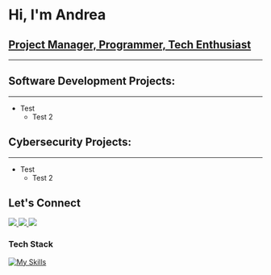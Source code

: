 # Hi, I'm Andrea
## [Project Manager, Programmer, Tech Enthusiast](https://www.linkedin.com/in/andrea-jasper/)
---

## Software Development Projects:
---
- Test
  - Test 2

## Cybersecurity Projects:
---

- Test
  - Test 2
## Let's Connect
<a href="https://www.linkedin.com/in/andrea-jasper/">
 <img src="https://img.shields.io/badge/-LinkedIn-7cb6c7?style=for-the-badge&logo=Linkedin&logoColor=white&link=https://www.linkedin.com/in/andrea-jasper/"/>
</a>
<a href="https://www.andreajasper.com">
 <img src="https://img.shields.io/badge/-Website-237e99?style=for-the-badge&logo=link&logoColor=white&link=andreajasper.com"/>
</a>
<a href="https://twitter.com/AndreaJasp5770">
 <img src="https://img.shields.io/badge/-Twitter-7cb6c7?style=for-the-badge&logo=twitter&logoColor=white&link=andreajasper.com"/>
</a>

### Tech Stack

[![My Skills](https://skillicons.dev/icons?i=rails,sqlite,mysql,python,react,javascript,heroku,netlify,html,sass,bootstrap&perline=6)](https://skillicons.dev)

<!-- ![](https://img.shields.io/badge/-Rails-informational?style=for-the-badge&logo=ruby-on-rails&logoColor=white&color=7cb6c7)
![](https://img.shields.io/badge/-SQL-informational?style=for-the-badge&logo=SQL&logoColor=white&color=237e99)
![](https://img.shields.io/badge/-Python-informational?style=for-the-badge&logo=python&logoColor=white&color=7cb6c7)
![](https://img.shields.io/badge/-React-informational?style=for-the-badge&logo=react&logoColor=white&color=237e99)
![](https://img.shields.io/badge/-JavaScript-informational?style=for-the-badge&logo=javascript&logoColor=white&color=7cb6c7)
![](https://img.shields.io/badge/-CircleCI-informational?style=for-the-badge&logo=circleci&logoColor=white&color=237e99)
![](https://img.shields.io/badge/-Heroku-informational?style=for-the-badge&logo=heroku&logoColor=white&color=7cb6c7)
![](https://img.shields.io/badge/-Netlify-informational?style=for-the-badge&logo=netlify&logoColor=white&color=237e99)
![](https://img.shields.io/badge/-Mysql-informational?style=for-the-badge&logo=mysql&logoColor=white&color=7cb6c7)
![](https://img.shields.io/badge/-HTML5-informational?style=for-the-badge&logo=html5&logoColor=white&color=237e99)
![](https://img.shields.io/badge/-Sass-informational?style=for-the-badge&logo=sass&logoColor=white&color=7cb6c7)
![](https://img.shields.io/badge/-CSS3-informational?style=for-the-badge&logo=css3&logoColor=white&color=237e99)
![](https://img.shields.io/badge/-UiKit-informational?style=for-the-badge&logo=uikit&logoColor=white&color=7cb6c7)
![](https://img.shields.io/badge/-Bootstrap-informational?style=for-the-badge&logo=bootstrap&logoColor=white&color=237e99)
![](https://img.shields.io/badge/-Tableau-informational?style=for-the-badge&logo=tableau&logoColor=white&color=7cb6c7) -->
